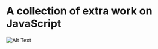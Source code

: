 # A collection of extra work on JavaScript 


![Alt Text](https://media.giphy.com/media/ln7z2eWriiQAllfVcn/giphy.gif)